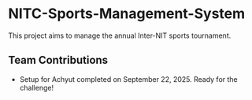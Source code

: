 # NITC-Sports-Management-System
This project aims to manage the annual Inter-NIT sports tournament.

## Team Contributions
- Setup for Achyut completed on September 22, 2025. Ready for the challenge!
